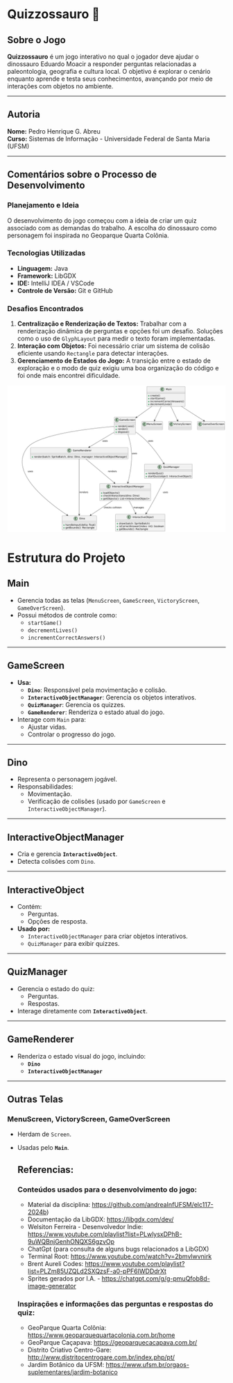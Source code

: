 # Quizzossauro 🦖

## Sobre o Jogo
**Quizzossauro** é um jogo interativo no qual o jogador deve ajudar o dinossauro Eduardo Moacir a responder perguntas relacionadas a paleontologia, geografia e cultura local. O objetivo é explorar o cenário enquanto aprende e testa seus conhecimentos, avançando por meio de interações com objetos no ambiente.

---

## Autoria
**Nome:** Pedro Henrique G. Abreu  
**Curso:** Sistemas de Informação - Universidade Federal de Santa Maria (UFSM)

---

## Comentários sobre o Processo de Desenvolvimento
### Planejamento e Ideia
O desenvolvimento do jogo começou com a ideia de criar um quiz associado com as demandas do trabalho. A escolha do dinossauro como personagem foi inspirada no Geoparque Quarta Colônia.

### Tecnologias Utilizadas
- **Linguagem:** Java
- **Framework:** LibGDX
- **IDE:** IntelliJ IDEA / VSCode
- **Controle de Versão:** Git e GitHub

### Desafios Encontrados
1. **Centralização e Renderização de Textos:** 
   Trabalhar com a renderização dinâmica de perguntas e opções foi um desafio. Soluções como o uso de `GlyphLayout` para medir o texto foram implementadas.
2. **Interação com Objetos:**
   Foi necessário criar um sistema de colisão eficiente usando `Rectangle` para detectar interações.
3. **Gerenciamento de Estados do Jogo:**
   A transição entre o estado de exploração e o modo de quiz exigiu uma boa organização do código e foi onde mais encontrei dificuldade.
   


![Diagrama de Classes](diagrama1.png)

# Estrutura do Projeto

## **Main**
- Gerencia todas as telas (`MenuScreen`, `GameScreen`, `VictoryScreen`, `GameOverScreen`).
- Possui métodos de controle como:
  - `startGame()`
  - `decrementLives()`
  - `incrementCorrectAnswers()`

---

## **GameScreen**
- **Usa:**
  - **`Dino`**: Responsável pela movimentação e colisão.
  - **`InteractiveObjectManager`**: Gerencia os objetos interativos.
  - **`QuizManager`**: Gerencia os quizzes.
  - **`GameRenderer`**: Renderiza o estado atual do jogo.
- Interage com `Main` para:
  - Ajustar vidas.
  - Controlar o progresso do jogo.

---

## **Dino**
- Representa o personagem jogável.
- Responsabilidades:
  - Movimentação.
  - Verificação de colisões (usado por `GameScreen` e `InteractiveObjectManager`).

---

## **InteractiveObjectManager**
- Cria e gerencia **`InteractiveObject`**.
- Detecta colisões com `Dino`.

---

## **InteractiveObject**
- Contém:
  - Perguntas.
  - Opções de resposta.
- **Usado por:**
  - `InteractiveObjectManager` para criar objetos interativos.
  - `QuizManager` para exibir quizzes.

---

## **QuizManager**
- Gerencia o estado do quiz:
  - Perguntas.
  - Respostas.
- Interage diretamente com **`InteractiveObject`**.

---

## **GameRenderer**
- Renderiza o estado visual do jogo, incluindo:
  - **`Dino`**
  - **`InteractiveObjectManager`**

---

## **Outras Telas**
### **MenuScreen**, **VictoryScreen**, **GameOverScreen**
- Herdam de `Screen`.
- Usadas pelo **`Main`**.




   ## Referencias:
   ### Conteúdos usados para o desenvolvimento do jogo:
   - Material da disciplina: https://github.com/andreaInfUFSM/elc117-2024b)
   - Documentação da LibGDX: https://libgdx.com/dev/
   - Welsiton Ferreira - Desenvolvedor Indie: https://www.youtube.com/playlist?list=PLwlysxDPhB-9uWQBnjGenhONQXS6gzvOp
   - ChatGpt (para consulta de alguns bugs relacionados a LibGDX)
   - Terminal Root: https://www.youtube.com/watch?v=2bmvlwvnirk
   - Brent Aureli Codes: https://www.youtube.com/playlist?list=PLZm85UZQLd2SXQzsF-a0-pPF6IWDDdrXt
   - Sprites gerados por I.A. - https://chatgpt.com/g/g-pmuQfob8d-image-generator

   ### Inspirações e informações das perguntas e respostas do quiz:
   - GeoParque Quarta Colônia: https://www.geoparquequartacolonia.com.br/home
   - GeoParque Caçapava: https://geoparquecacapava.com.br/
   - Distrito Criativo Centro-Gare: http://www.distritocentrogare.com.br/index.php/pt/
   - Jardim Botânico da UFSM: https://www.ufsm.br/orgaos-suplementares/jardim-botanico
